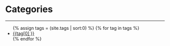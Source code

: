 <div class="category">
  <h1>Categories</h1>
  <hr>
  <ul class="sideBarTags">
    {% assign tags = (site.tags | sort:0) %}
    {% for tag in tags %}
    <li>
      <a href="{{ site.baseurl}}/tag/{{ tag[0] }}" data-toggle="tooltip" data-placement="right" title="{{ tag[1].size }}">
        <span>{{tag[0] }}</span></a></li>
    {% endfor %}
  </ul>
</div>